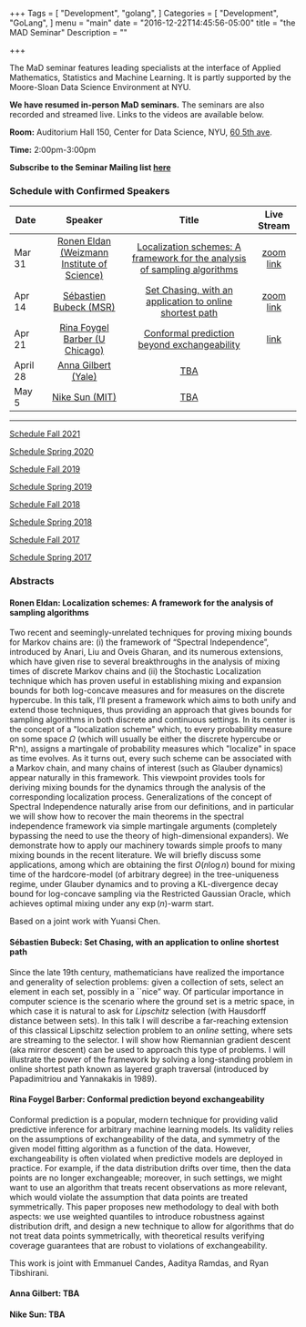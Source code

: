 +++
Tags = [
  "Development",
  "golang",
]
Categories = [
  "Development",
  "GoLang",
]
menu = "main"
date = "2016-12-22T14:45:56-05:00"
title = "the MAD Seminar"
Description = ""

+++

The MaD seminar features leading specialists at the interface
of Applied Mathematics, Statistics and Machine Learning. It is partly supported by the Moore-Sloan Data Science Environment at NYU.

**We have resumed in-person MaD seminars.** The seminars are also recorded and streamed live. Links to the videos are available below.

**Room:** Auditorium Hall 150, Center for Data Science, NYU, [60 5th ave](https://www.google.com/maps/place/NYU+Center+for+Data+Science/@40.735016,-73.9969907,17z/data=!3m1!4b1!4m5!3m4!1s0x89c2599787834ad9:0x5dd8af15d9fbc8a3!8m2!3d40.735016!4d-73.994802).

**Time:** 2:00pm-3:00pm

**Subscribe to the Seminar Mailing list [here](http://cims.nyu.edu/mailman/listinfo/mad)**


### Schedule with Confirmed Speakers


| Date        | Speaker       | Title | Live Stream
| ----------- |:-------------:|:-----------:|:-----------:|
| Mar 31 | [Ronen Eldan (Weizmann Institute of Science)](https://www.wisdom.weizmann.ac.il/~ronene/) |[Localization schemes: A framework for the analysis of sampling algorithms](#eldan)| [zoom link](https://nyu.zoom.us/j/94332538693)|
| Apr 14 | [Sébastien Bubeck (MSR)](http://sbubeck.com/) |[Set Chasing, with an application to online shortest path](#bubeck)| [zoom link](https://nyu.zoom.us/j/92524207563) |
| Apr 21 | [Rina Foygel Barber (U Chicago)](https://rinafb.github.io/) |[Conformal prediction beyond exchangeability](#barber)| [link](https://cimsnyu.hosted.panopto.com/Panopto/Pages/Viewer.aspx?id=e24c08f7-17e8-45a9-bb0a-ae76014386d0)|
| April 28 | [Anna Gilbert (Yale)](https://annacgilbert.github.io/) | [TBA](#gilbert)||
| May 5| [Nike Sun (MIT)](https://math.mit.edu/~nsun/) |[TBA](#sun)||
---

[Schedule Fall 2021](https://mathsanddatanyu.github.io/website/seminar_fall2021/)

[Schedule Spring 2020](https://mathsanddatanyu.github.io/website/seminar_spring2020/)

[Schedule Fall 2019](https://mathsanddatanyu.github.io/website/seminar_fall2019/)

[Schedule Spring 2019](https://mathsanddatanyu.github.io/website/seminar_spring2019/)

[Schedule Fall 2018](https://mathsanddatanyu.github.io/website/seminar_fall2018/)

[Schedule Spring 2018](https://mathsanddatanyu.github.io/website/seminar_spring2018/)

[Schedule Fall 2017](https://mathsanddatanyu.github.io/website/seminar_fall2017/)

[Schedule Spring 2017](https://mathsanddatanyu.github.io/website/seminar_spring2017/)

### Abstracts
#### <a name='eldan'></a> Ronen Eldan: Localization schemes: A framework for the analysis of sampling algorithms

Two recent and seemingly-unrelated techniques for proving mixing bounds for Markov chains are: (i) the framework of “Spectral Independence”, introduced by Anari, Liu and Oveis Gharan, and its numerous extensions, which have given rise to several breakthroughs in the analysis of mixing times of discrete Markov chains and (ii) the Stochastic Localization technique which has proven useful in establishing mixing and expansion bounds for both log-concave measures and for measures on the discrete hypercube. In this talk, I’ll present a framework which aims to both unify and extend those techniques, thus providing an approach that gives bounds for sampling algorithms in both discrete and continuous settings. In its center is the concept of a "localization scheme" which, to every probability measure on some space $\Omega$ (which will usually be either the discrete hypercube or R^n), assigns a martingale of probability measures which "localize" in space as time evolves. As it turns out, every such scheme can be associated with a Markov chain, and many chains of interest (such as Glauber dynamics) appear naturally in this framework. This viewpoint provides tools for deriving mixing bounds for the dynamics through the analysis of the corresponding localization process. Generalizations of the concept of Spectral Independence naturally arise from our definitions, and in particular we will show how to recover the main theorems in the spectral independence framework via simple martingale arguments (completely bypassing the need to use the theory of high-dimensional expanders). We demonstrate how to apply our machinery towards simple proofs to many mixing bounds in the recent literature. We will briefly discuss some applications, among which are obtaining the first $O(n \log n)$ bound for mixing time of the hardcore-model (of arbitrary degree) in the tree-uniqueness regime, under Glauber dynamics and to proving a KL-divergence decay bound for log-concave sampling via the Restricted Gaussian Oracle, which achieves optimal mixing under any $\exp(n)$-warm start.

Based on a joint work with Yuansi Chen.

#### <a name='bubeck'></a> Sébastien Bubeck: Set Chasing, with an application to online shortest path

Since the late 19th century, mathematicians have realized the importance and generality of selection problems: given a collection of sets, select an element in each set, possibly in a ``nice” way. Of particular importance in computer science is the scenario where the ground set is a metric space, in which case it is natural to ask for *Lipschitz* selection (with Hausdorff distance between sets). In this talk I will describe a far-reaching extension of this classical Lipschitz selection problem to an *online* setting, where sets are streaming to the selector. I will show how Riemannian gradient descent (aka mirror descent) can be used to approach this type of problems. I will illustrate the power of the framework by solving a long-standing problem in online shortest path known as layered graph traversal (introduced by Papadimitriou and Yannakakis in 1989).

#### <a name='barber'></a> Rina Foygel Barber:  Conformal prediction beyond exchangeability

Conformal prediction is a popular, modern technique for providing valid predictive inference for arbitrary machine learning models. Its validity relies on the assumptions of exchangeability of the data, and symmetry of the given model fitting algorithm as a function of the data. However, exchangeability is often violated when predictive models are deployed in practice. For example, if the data distribution drifts over time, then the data points are no longer exchangeable; moreover, in such settings, we might want to use an algorithm that treats recent observations as more relevant, which would violate the assumption that data points are treated symmetrically. This paper proposes new methodology to deal with both aspects: we use weighted quantiles to introduce robustness against distribution drift, and design a new technique to allow for algorithms that do not treat data points symmetrically, with theoretical results verifying coverage guarantees that are robust to violations of exchangeability.

This work is joint with Emmanuel Candes, Aaditya Ramdas, and Ryan Tibshirani.

#### <a name='gilbert'></a> Anna Gilbert:  TBA


#### <a name='sun'></a> Nike Sun:  TBA


